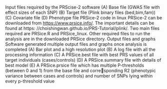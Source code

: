 Input files required by the PRScise-2 software
(A) Base file (GWAS file with effect sizes of each SNP)
(B) Target file (Plink binary files (bed,bim,fam))
(C) Covariate file
(D) Phenotype file 
PRSice-2 code in linux
PRSice-2 can be downloaded from https://www.prsice.info/. The important details can be found at https: //choishingwan.github.io/PRS-Tutorial/plink/. Two main files required are PRSice.R and PRSice_linux. Other required files to run the analysis are in the downloaded PRSice directory.
 Output files and graphs
Software generated multiple output files and graphs once analysis is completed
(A) Bar plot and a high resolution plot
(B) A log file with all the processing information
(C) A PRSice.best file with best PRS values of all target individuals (cases/controls)
(D) A PRSice.summary file with details of best model
(E) A PRSice.prsice file which has multiple P-thresholds (between 0 and 1) from the base file and corresponding R2 (phenotypic variance between cases and controls) and number of SNPs lying within every p-threshold value
